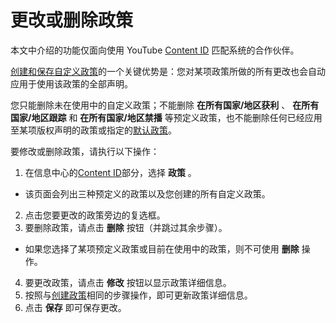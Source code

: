 # 更改或删除政策

本文中介绍的功能仅面向使用 YouTube [Content ID](http://www.youtube.com/t/contentid) 匹配系统的合作伙伴。

[创建和保存自定义政策](https://support.google.com/youtube/answer/106964)的一个关键优势是：您对某项政策所做的所有更改也会自动应用于使用该政策的全部声明。

您只能删除未在使用中的自定义政策；不能删除 **在所有国家/地区获利** 、 **在所有国家/地区跟踪** 和 **在所有国家/地区禁播** 等预定义政策，也不能删除任何已经应用至某项版权声明的政策或指定的[默认政策](https://support.google.com/youtube/answer/3369992)。

要修改或删除政策，请执行以下操作：

1. 在信息中心的[Content ID](https://www.youtube.com/content_id)部分，选择 **政策** 。
  * 该页面会列出三种预定义的政策以及您创建的所有自定义政策。
2. 点击您要更改的政策旁边的复选框。
3. 要删除政策，请点击 **删除** 按钮（并跳过其余步骤）。
  * 如果您选择了某项预定义政策或目前在使用中的政策，则不可使用 **删除** 操作。
4. 要更改政策，请点击 **修改** 按钮以显示政策详细信息。
5. 按照与[创建政策](https://support.google.com/youtube/answer/106964)相同的步骤操作，即可更新政策详细信息。
6. 点击 **保存** 即可保存更改。